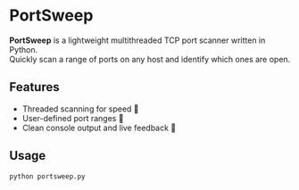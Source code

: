 # PortSweep

**PortSweep** is a lightweight multithreaded TCP port scanner written in Python.  
Quickly scan a range of ports on any host and identify which ones are open.

## Features

- Threaded scanning for speed 🚀
- User-defined port ranges 🔢
- Clean console output and live feedback 📡

## Usage

```bash
python portsweep.py
